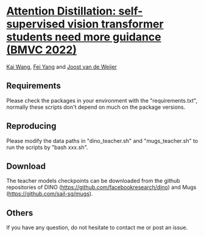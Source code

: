 # **[Attention Distillation: self-supervised vision transformer students need more guidance (BMVC 2022)](https://arxiv.org/abs/2210.00944)**

[Kai Wang](https://scholar.google.com/citations?user=j14vd0wAAAAJ), [Fei Yang](https://scholar.google.com/citations?user=S1gksNwAAAAJ&hl=en) and [Joost van de Weijer](https://scholar.google.com/citations?user=Gsw2iUEAAAAJ&hl=en)

## Requirements
Please check the packages in your environment with the "requirements.txt", normally these scripts don't depend on much on the package versions.

## Reproducing
Please modify the data paths in "dino_teacher.sh" and "mugs_teacher.sh" to run the scripts by "bash xxx.sh".

## Download
The teacher models checkpoints can be downloaded from the github repositories of DINO (https://github.com/facebookresearch/dino) and Mugs (https://github.com/sail-sg/mugs).

## Others
If you have any question, do not hesitate to contact me or post an issue.